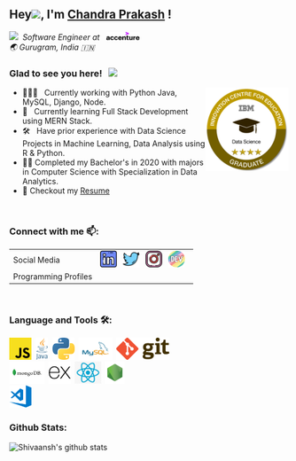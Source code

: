 <div>
<h2>Hey<img src="https://media.giphy.com/media/hvRJCLFzcasrR4ia7z/giphy.gif" width="25px">, I'm <a href="http://www.github.com/Chandra0505">Chandra Prakash</a> !</h2>
</div>

<em><img src="https://media.giphy.com/media/WUlplcMpOCEmTGBtBW/giphy.gif" width="30"/>&nbsp; Software Engineer at &nbsp; <a href="https://www.accenture.com/in-en"><img alt="Accenture" height="15px" width="60px" src=resources/logos/accenture.png /></a></em>
<br>
<em>🌏 Gurugram, India 🇮🇳</em>


### Glad to see you here! &nbsp; ![](https://visitor-badge.glitch.me/badge?page_id=Chandra0505.SChandra0505)

[<img align="right" alt="IBM Badge" width="150px" src="resources/logos/Data_Science_4-Star_Graduate.png">](https://www.credly.com/badges/a450f76c-0d9f-4672-af37-aa2fe1a73842/public_url/linked_in_profile)

- 👨🏽‍💻 &nbsp; Currently working with Python Java, MySQL, Django, Node.
- 🚀 &nbsp; Currently learning Full Stack Development using MERN Stack.
- 🛠 &nbsp; Have prior experience with Data Science Projects in Machine Learning, Data Analysis using R & Python.
- :student: Completed my Bachelor's in 2020 with majors in Computer Science with Specialization in Data Analytics.
- 📝 Checkout my [Resume]()

<br>

### Connect with me 📫:
<table>
<tr>
    <td>Social Media
    <td>
        <!-- Linkedin -->
        <a href="http://www.linkedin.com/in/cp0505/"><img height="30" src="resources/icons/linkedin.png"/></a>&nbsp;&nbsp;
        <!-- Twitter -->
        <a href=""><img height="30" src="resources/icons/twitter.png"/></a>&nbsp;&nbsp;
        <!-- Instagram -->
        <a href="https://www.instagram.com/techinposh/"><img height="30" src="resources/icons/instagram.png"/></a>&nbsp;&nbsp;
        <!-- dev.to -->
        <a href="https://dev.to/chandra0505"><img height="30" src="resources/icons/devto.png"/></a>&nbsp;&nbsp;
</tr>
<!-- <tr> -->
    <!-- <td>Work Profiles -->
    <!-- <td> -->
        <!-- codesandbox -->
        <!-- <a href="https://codesandbox.io/u/Shivaansh-Agarwal"><img height="30" src="resources/icons/codesandbox.svg"/></a>&nbsp;&nbsp; -->
        <!-- kaggle -->
        <!-- <a href="https://www.kaggle.com/shivaansh"><img height="30" width="70" src="resources/icons/kaggle.png"/></a>&nbsp;&nbsp; -->
<!-- </tr> -->
<tr>
    <td>Programming Profiles
    <td>
    <!-- Leetcode -->
    <!-- <a href="https://leetcode.com/shivaansh/"><img height="30" src="resources/icons/leetcode.png"/></a>&nbsp;&nbsp; -->
    <!-- Hackerrank -->
    <!-- <a href="https://www.hackerrank.com/shivaansh_1998"><img height="30" src="resources/icons/hackerrank.png"/></a>&nbsp;&nbsp; -->
    <!-- HackerEarth -->
    <!-- <a href="https://www.hackerearth.com/@shivanshagrawal1997"><img height="30" src="resources/icons/hackerearth.png"/></a>&nbsp;&nbsp; -->
</tr>
</table>

<br>

### Language and Tools 🛠:
<code><a href="https://developer.mozilla.org/en-US/docs/Web/JavaScript"><img alt="Javascript" height="40" src="resources/tech/javascript.png"></a></code>&nbsp;
<code><img alt="Java" height="40" src="resources/tech/java.png"></code>&nbsp;
<code><img alt="Python" height="40" src="resources/tech/python.png"></code>&nbsp;
<code><img alt="MySQL" height="40" src="resources/tech/mysql.png"></code>&nbsp;
<code><img alt="Git" height="40" src="resources/tech/git.png"></code>&nbsp;
<br>
<code><img alt="MongoDB" height="40" src="resources/tech/mongodb.png"></code>&nbsp;
<code><img alt="ExpressJS" height="40" src="resources/tech/express.svg"></code>&nbsp;
<code><img alt="ReactJS" height="40" src="resources/tech/reactjs.png"></code>&nbsp;
<code><img alt="NodeJS" height="40" src="resources/tech/node.jpeg"></code>&nbsp;
<br>
<code><img alt="VSCode" height="40" src="resources/tech/vscode.png"></code>&nbsp;

### Github Stats:

![Shivaansh's github stats](https://github-readme-stats.vercel.app/api?username=Chandra0505&count_private=true&show_icons=true&title_color=1F75C8&icon_color=2AA410&text_color=043667&bg_color=ffffff)


